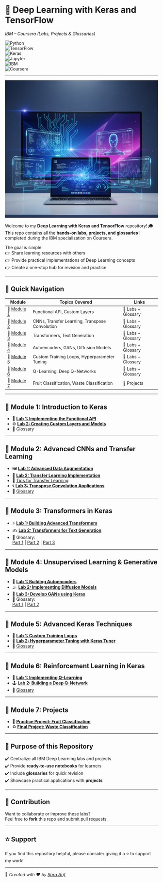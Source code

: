 # 🚀 Deep Learning with Keras and TensorFlow  
*IBM – Coursera (Labs, Projects & Glossaries)*  

![Python](https://img.shields.io/badge/Python-3.8+-blue?logo=python)  
![TensorFlow](https://img.shields.io/badge/TensorFlow-2.x-orange?logo=tensorflow)  
![Keras](https://img.shields.io/badge/Keras-Deep%20Learning-red?logo=keras)  
![Jupyter](https://img.shields.io/badge/Jupyter-Notebook-FA0F00?logo=jupyter)  
![IBM](https://img.shields.io/badge/IBM-Course-052FAD?logo=ibm)  
![Coursera](https://img.shields.io/badge/Coursera-Specialization-0056D2?logo=coursera)  

---
<!-- Cover Image -->
<p align="center">
  <img src="https://github.com/SaraArif6198/Deep-Learning-With-Keras-and-Tensorflow/blob/main/cover.png" alt="Deep Learning with Keras and TensorFlow Cover" width="800">
</p>

Welcome to my **Deep Learning with Keras and TensorFlow** repository! 🎓  
This repo contains all the **hands-on labs, projects, and glossaries** I completed during the IBM specialization on Coursera.  

The goal is simple:  
👉 Share learning resources with others  
👉 Provide practical implementations of Deep Learning concepts  
👉 Create a one-stop hub for revision and practice  

---

## 📑 Quick Navigation

| Module | Topics Covered | Links |
|--------|----------------|-------|
| 🔹 [Module 1](https://github.com/SaraArif6198/Deep-Learning-With-Keras-and-Tensorflow/tree/main/Module%201) | Functional API, Custom Layers | 🔗 Labs + Glossary |
| 🔹 [Module 2](https://github.com/SaraArif6198/Deep-Learning-With-Keras-and-Tensorflow/tree/main/Module%202) | CNNs, Transfer Learning, Transpose Convolution | 🔗 Labs + Glossary |
| 🔹 [Module 3](https://github.com/SaraArif6198/Deep-Learning-With-Keras-and-Tensorflow/tree/main/Module%203) | Transformers, Text Generation | 🔗 Labs + Glossary |
| 🔹 [Module 4](https://github.com/SaraArif6198/Deep-Learning-With-Keras-and-Tensorflow/tree/main/Module%204) | Autoencoders, GANs, Diffusion Models | 🔗 Labs + Glossary |
| 🔹 [Module 5](https://github.com/SaraArif6198/Deep-Learning-With-Keras-and-Tensorflow/tree/main/Module%205) | Custom Training Loops, Hyperparameter Tuning | 🔗 Labs + Glossary |
| 🔹 [Module 6](https://github.com/SaraArif6198/Deep-Learning-With-Keras-and-Tensorflow/tree/main/module%206) | Q-Learning, Deep Q-Networks | 🔗 Labs + Glossary |
| 🔹 [Module 7](https://github.com/SaraArif6198/Deep-Learning-With-Keras-and-Tensorflow/tree/main/module%207) | Fruit Classification, Waste Classification | 🔗 Projects |

---

## 🔹 Module 1: Introduction to Keras
- 📘 **[Lab 1: Implementing the Functional API](Module%201/M01L01-Lab-%20Implementing%20the%20Functional%20API%20in%20Keras-v1.ipynb)**  
- ⚙️ **[Lab 2: Creating Custom Layers and Models](Module%201/M01L02-Lab-Creating-Custom-Layers-and-Models-v1.ipynb)**  
- 📑 [Glossary](Module%201/Module%201%20glossary.png)

---

## 🔹 Module 2: Advanced CNNs and Transfer Learning
- 🖼️ **[Lab 1: Advanced Data Augmentation](Module%202/M2L1-Lab-%20Advanced%20Data%20Augmentation%20with%20Keras-v1.ipynb)**  
- 🔄 **[Lab 2: Transfer Learning Implementation](Module%202/M02L02-Lab-Transfer-Learning-Implementation-v1.ipynb)**  
- 📖 [Tips for Transfer Learning](Module%202/Module%202%20Tips%20for%20Transfer%20Learning%20Implementation.png)  
- 🌀 **[Lab 3: Transpose Convolution Applications](Module%202/Lab-Practical%20Application%20of%20Transpose%20Convolution-v1.ipynb)**  
- 📑 [Glossary](Module%202/Module%202%20Glossary.png)

---

## 🔹 Module 3: Transformers in Keras
- ⚡ **[Lab 1: Building Advanced Transformers](Module%203/REVIEW-Lab-Building%20Advanced%20Transformers-v1.ipynb)**  
- ✍️ **[Lab 2: Transformers for Text Generation](Module%203/M03L02-Lab-Implementing%20Transformers%20for%20Text%20Genera-v1.ipynb)**  
- 📑 Glossary:  
  [Part 1](Module%203/module%203%20Glossary-1.png) | [Part 2](Module%203/Module%203%20Glossary-2.png) | [Part 3](Module%203/Module%203%20glossary-3.png)

---

## 🔹 Module 4: Unsupervised Learning & Generative Models
- 🧩 **[Lab 1: Building Autoencoders](Module%204/M04L01-Lab-Building%20Autoencoders-v1.ipynb)**  
- 🌫️ **[Lab 2: Implementing Diffusion Models](Module%204/M04-Lab-Implementing-Diffusion-Models-v1.ipynb)**  
- 🎨 **[Lab 3: Develop GANs using Keras](Module%204/M04L02-Lab-Develop%20GANs%20using%20Keras-v1.ipynb)**  
- 📑 Glossary:  
  [Part 1](Module%204/Module%204%20Glossary-1.png) | [Part 2](Module%204/Module%204%20Glossary%202.png)

---

## 🔹 Module 5: Advanced Keras Techniques
- 🔁 **[Lab 1: Custom Training Loops](Module%205/M05L01-Lab-Custom%20Training%20Loops%20in%20Keras-v1.ipynb)**  
- 🎯 **[Lab 2: Hyperparameter Tuning with Keras Tuner](Module%205/M05L02-Lab-Hyperparameter%20Tuning%20with%20Keras%20Tuner-v1.ipynb)**  
- 📑 [Glossary](Module%205/Module%205%20Glossary.png)

---

## 🔹 Module 6: Reinforcement Learning in Keras
- 🤖 **[Lab 1: Implementing Q-Learning](module%206/M06L01-Lab-Implementing%20Q-Learning%20in%20Keras-v1.ipynb)**  
- 🕹️ **[Lab 2: Building a Deep Q-Network](module%206/M06L01-Lab-Building%20a%20Deep%20Q-Network%20with%20Keras-v1.ipynb)**  
- 📑 [Glossary](module%206/Module%206%20glossary.png)

---

## 🔹 Module 7: Projects
- 🍎 **[Practice Project: Fruit Classification](module%207/Practice%20Project)**  
- ♻️ **[Final Project: Waste Classification](module%207/Final%20Project)**  

---

## 🎯 Purpose of this Repository
✔️ Centralize all IBM Deep Learning labs and projects  
✔️ Provide **ready-to-use notebooks** for learners  
✔️ Include **glossaries** for quick revision  
✔️ Showcase practical applications with **projects**  

---

## 🤝 Contribution
Want to collaborate or improve these labs?  
Feel free to **fork** this repo and submit pull requests.  

---

## ⭐ Support
If you find this repository helpful, please consider giving it a ⭐ to support my work!  

---

📌 *Created with ❤️ by [Sara Arif](https://github.com/SaraArif6198)*  
